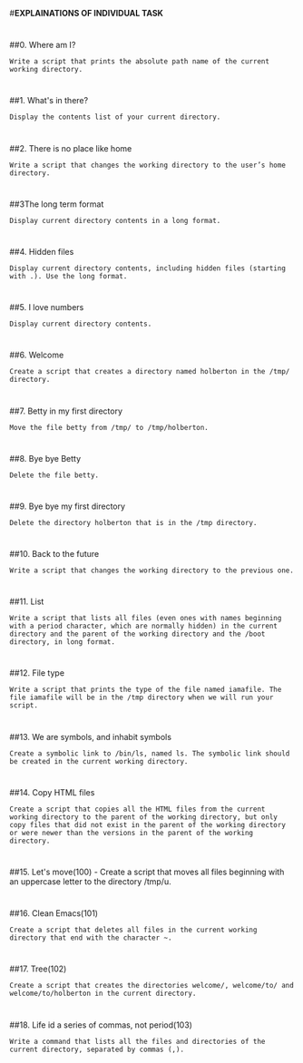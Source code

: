 #**EXPLAINATIONS OF INDIVIDUAL TASK**
#
##0. Where am I?

	
	Write a script that prints the absolute path name of the current working directory.
#
##1. What's in there?


	Display the contents list of your current directory.
#
##2. There is no place like home


	Write a script that changes the working directory to the user’s home directory.
#
##3The long term format


	Display current directory contents in a long format.
#
##4. Hidden files


	Display current directory contents, including hidden files (starting with .). Use the long format.
#
##5. I love numbers


	Display current directory contents.
#
##6. Welcome


	Create a script that creates a directory named holberton in the /tmp/ directory.
#
##7. Betty in my first directory


	Move the file betty from /tmp/ to /tmp/holberton.
#
##8. Bye bye Betty


	Delete the file betty.
#
##9. Bye bye my first directory


	Delete the directory holberton that is in the /tmp directory.
#
##10. Back to the future


	Write a script that changes the working directory to the previous one.
#
##11. List


	Write a script that lists all files (even ones with names beginning with a period character, which are normally hidden) in the current directory and the parent of the working directory and the /boot directory, in long format.
#
##12. File type


	Write a script that prints the type of the file named iamafile. The file iamafile will be in the /tmp directory when we will run your script.
#
##13. We are symbols, and inhabit symbols


	Create a symbolic link to /bin/ls, named ls. The symbolic link should be created in the current working directory.
#
##14. Copy HTML files


	Create a script that copies all the HTML files from the current working directory to the parent of the working directory, but only copy files that did not exist in the parent of the working directory or were newer than the versions in the parent of the working directory.
#
##15. Let's move(100) - Create a script that moves all files beginning with an uppercase letter to the directory /tmp/u.
#
##16. Clean Emacs(101)


	Create a script that deletes all files in the current working directory that end with the character ~.
#
##17. Tree(102) 


	Create a script that creates the directories welcome/, welcome/to/ and welcome/to/holberton in the current directory.
#
##18. Life id a series of commas, not period(103)


	Write a command that lists all the files and directories of the current directory, separated by commas (,).
